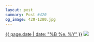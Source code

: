 ```yaml
---
layout: post
summary: Post #420
og_image: 420-1280.jpg
---
```


<p>
  <time><a href="/420">{{ page.date | date: "%B %e, %Y" }}</a></time>
  <a href="/420"><img src="{{ site.assets_url }}/420-640.jpg" srcset="{{ site.assets_url }}/420-1280.jpg 1280w, {{ site.assets_url }}/420-960.jpg 960w, {{ site.assets_url }}/420-640.jpg 640w, {{ site.assets_url }}/420-320.jpg 320w" sizes="(min-width: 700px) 50vw, calc(100vw - 2rem)" /></a>
</p>
